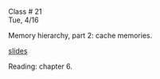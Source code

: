 <div class="lecture1">

<div class="column_date">
<p markdown="block">

Class # 21 <br>
Tue, 4/16

</p>
</div>

<div class="column_materials">
<p markdown="block">




Memory hierarchy, part 2: cache memories.

[slides](https://docs.google.com/presentation/d/1UlAVniCKnyGFnZk7QTFUwiZsnIfJY8xHbhjg2vGb6i0/present?token=AC4w5VjBzwZ8NzWZUKJNk_Vwk55eWS2gOw%3A1523284491057&includes_info_params=1#slide=id.p)





</p>
</div>

<div class="column_assign">
<p markdown="block">


Reading: chapter 6.



</p>
</div>

</div>

